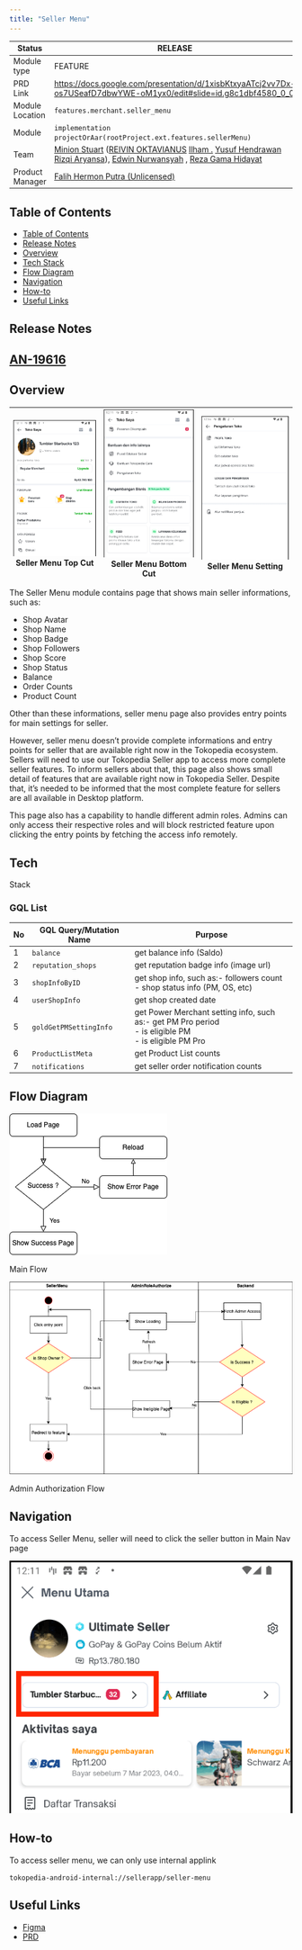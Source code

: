 ```yaml
---
title: "Seller Menu"
---
```



| Status | <!--start status:GREEN-->RELEASE<!--end status--> |
| --- | --- |
| Module type | <!--start status:BLUE-->FEATURE<!--end status--> |
| PRD Link | <https://docs.google.com/presentation/d/1xisbKtxyaATcj2vv7Dx-os7USeafD7dbwYWE-oM1yx0/edit#slide=id.g8c1dbf4580_0_0>  |
| Module Location | `features.merchant.seller_menu` |
| Module | `implementation projectOrAar(rootProject.ext.features.sellerMenu)` |
| Team | [Minion Stuart](https://tokopedia.atlassian.net/people/team/eeba862a-bd9d-472c-b901-415b15b1a37e) ([REIVIN OKTAVIANUS](https://tokopedia.atlassian.net/wiki/people/5dae89dab86cd40c2da5ad2f?ref=confluence) [Ilham .](https://tokopedia.atlassian.net/wiki/people/5de4d2148743750d00b7cc12?ref=confluence) [Yusuf Hendrawan](https://tokopedia.atlassian.net/wiki/people/5df336f3f4ab290ecfc64169?ref=confluence) [Rizqi Aryansa](https://tokopedia.atlassian.net/wiki/people/5e25ee87006fae0ca232e1ac?ref=confluence)), [Edwin Nurwansyah](https://tokopedia.atlassian.net/wiki/people/622e71a875f257006a98bab9?ref=confluence) , [Reza Gama Hidayat](https://tokopedia.atlassian.net/wiki/people/5def15952702bc0ec7e775c5?ref=confluence)  |
| Product Manager | [Falih Hermon Putra (Unlicensed)](https://tokopedia.atlassian.net/wiki/people/5d092faf11233f0c4ca08f00?ref=confluence)  |

## Table of Contents

- [Table of Contents](https://tokopedia.atlassian.net/wiki/spaces/PA/pages/2183596165/Template+Module+Name+A+Short+description+highlight#Table-of-Contents)
- [Release Notes](https://tokopedia.atlassian.net/wiki/spaces/PA/pages/2183596165/Template+Module+Name+A+Short+description+highlight#Release-Notes)
- [Overview](https://tokopedia.atlassian.net/wiki/spaces/PA/pages/2183596165/Template+Module+Name+A+Short+description+highlight#Overview)
- [Tech Stack](https://tokopedia.atlassian.net/wiki/spaces/PA/pages/2183596165/Seller+Menu#Tech-Stack)
- [Flow Diagram](https://tokopedia.atlassian.net/wiki/spaces/PA/pages/2183596165/Template+Module+Name+A+Short+description+highlight#Flow-Diagram)
- [Navigation](https://tokopedia.atlassian.net/wiki/spaces/PA/pages/2183596165/Template+Module+Name+A+Short+description+highlight#Navigation)
- [How-to](https://tokopedia.atlassian.net/wiki/spaces/PA/pages/2183596165/Template+Module+Name+A+Short+description+highlight#How-to)
- [Useful Links](https://tokopedia.atlassian.net/wiki/spaces/PA/pages/2183596165/Template+Module+Name+A+Short+description+highlight#Useful-Links)

## Release Notes

<!--start expand:11 September 2020-->
[AN-19616](https://tokopedia.atlassian.net/browse/AN-19616)
 -
<!--end expand-->

## Overview



| ![](res/seller_menu_top_cut.png) Seller Menu Top Cut <br/> | ![](res/seller_menu_bottom_cut.png) Seller Menu Bottom Cut <br/> | ![](res/seller_menu_setting.png) Seller Menu Setting <br/> |
|------------------------------------------------------------|------------------------------------------------------------------|------------------------------------------------------------|

The Seller Menu module contains page that shows main seller informations, such as:

- Shop Avatar
- Shop Name
- Shop Badge
- Shop Followers
- Shop Score
- Shop Status
- Balance
- Order Counts
- Product Count

Other than these informations, seller menu page also provides entry points for main settings for seller.   
  
However, seller menu doesn’t provide complete informations and entry points for seller that are available right now in the Tokopedia ecosystem. Sellers will need to use our Tokopedia Seller app to access more complete seller features. To inform sellers about that, this page also shows small detail of features that are available right now in Tokopedia Seller. Despite that, it’s needed to be informed that the most complete feature for sellers are all available in Desktop platform.

This page also has a capability to handle different admin roles. Admins can only access their respective roles and will block restricted feature upon clicking the entry points by fetching the access info remotely.

## Tech
 Stack

### GQL List



| **No** | **GQL Query/Mutation Name** | **Purpose** |
| --- | --- | --- |
| 1 | `balance` | get balance info (Saldo) |
| 2 | `reputation_shops` | get reputation badge info (image url) |
| 3 | `shopInfoByID` | get shop info, such as:- followers count<br/>- shop status info (PM, OS, etc)<br/> |
| 4 | `userShopInfo` | get shop created date |
| 5 | `goldGetPMSettingInfo` | get Power Merchant setting info, such as:- get PM Pro period<br/>- is eligible PM<br/>- is eligible PM Pro<br/> |
| 6 | `ProductListMeta` | get Product List counts |
| 7 | `notifications` | get seller order notification counts |

## Flow Diagram

![](res/seller_menu_main.png)

Main Flow

![](res/seller_menu_admin.png)

Admin Authorization Flow

## Navigation

To access Seller Menu, seller will need to click the seller button in Main Nav page

![](res/seller_menu_entry_point.png)

## How-to

To access seller menu, we can only use internal applink



```
tokopedia-android-internal://sellerapp/seller-menu
```

## Useful Links

- [Figma](https://www.figma.com/file/gfPH8X33xtuOAkg7apU8I1/%F0%9F%92%A3-%5BUI%2FUX-M%5D-SA---Migration-v.2?node-id=1478%3A44690&t=yfISVUwtVPzurVUl-0)
- [PRD](https://docs.google.com/presentation/d/1xisbKtxyaATcj2vv7Dx-os7USeafD7dbwYWE-oM1yx0/edit#slide=id.g8c1dbf4580_0_0)
